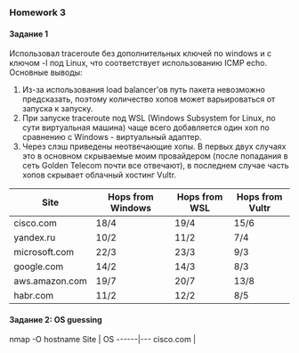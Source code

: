### Homework 3
#### Задание 1
Использовал traceroute без дополнительных ключей по windows и с ключом -I под Linux, что соответствует использованию ICMP echo. Основные выводы:
1. Из-за использования load balancer'ов путь пакета невозможно предсказать, поэтому количество хопов может варьироваться от запуска к запуску.
2. При запуске traceroute под WSL (Windows Subsystem for Linux, по сути виртуальная машина) чаще всего добавляется один хоп по сравнению с Windows - виртуальный адаптер.
3. Через слэш приведены неотвечающие хопы. В первых двух случаях это в основном скрываемые моим провайдером (после попадания в сеть Golden Telecom почти все отвечают), в последнем случае часть хопов скрывает облачный хостинг Vultr.

Site | Hops from Windows | Hops from WSL | Hops from Vultr
-----|-------------------|---------------|-----------------
cisco.com |18/4 | 19/4 | 15/6
yandex.ru | 10/2 | 11/2 | 7/4
microsoft.com | 22/3| 23/3 |9/3
google.com | 14/2| 14/3 | 8/3|
aws.amazon.com |19/7 |20/7 | 13/8
habr.com | 11/2 | 12/2 | 8/5



#### Задание 2: OS guessing
nmap -O hostname
Site | OS 
------|---
cisco.com | 
